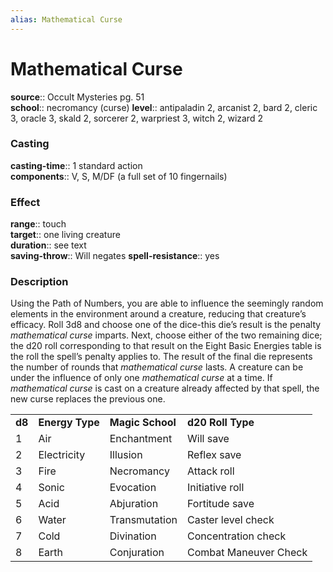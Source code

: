 ```yaml
---
alias: Mathematical Curse
---
```


# Mathematical Curse 

**source**:: Occult Mysteries pg. 51  
**school**:: necromancy (curse)
**level**:: antipaladin 2, arcanist 2, bard 2, cleric 3, oracle 3, skald 2, sorcerer 2, warpriest 3, witch 2, wizard 2

### Casting 

**casting-time**:: 1 standard action  
**components**:: V, S, M/DF (a full set of 10 fingernails)

### Effect 

**range**:: touch  
**target**:: one living creature  
**duration**:: see text  
**saving-throw**:: Will negates
**spell-resistance**:: yes

### Description 

Using the Path of Numbers, you are able to influence the seemingly random elements in the environment around a creature, reducing that creature’s efficacy. Roll 3d8 and choose one of the dice-this die’s result is the penalty *mathematical curse* imparts. Next, choose either of the two remaining dice; the d20 roll corresponding to that result on the Eight Basic Energies table is the roll the spell’s penalty applies to. The result of the final die represents the number of rounds that *mathematical curse* lasts. A creature can be under the influence of only one *mathematical curse* at a time. If *mathematical curse* is cast on a creature already affected by that spell, the new curse replaces the previous one.  
  

|        |                 |                  |                       |
|--------|-----------------|------------------|-----------------------|
| **d8** | **Energy Type** | **Magic School** | **d20 Roll Type**     |
| 1      | Air             | Enchantment      | Will save             |
| 2      | Electricity     | Illusion         | Reflex save           |
| 3      | Fire            | Necromancy       | Attack roll           |
| 4      | Sonic           | Evocation        | Initiative roll       |
| 5      | Acid            | Abjuration       | Fortitude save        |
| 6      | Water           | Transmutation    | Caster level check    |
| 7      | Cold            | Divination       | Concentration check   |
| 8      | Earth           | Conjuration      | Combat Maneuver Check |
